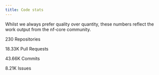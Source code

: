 ```yaml
---
title: Code stats
---
```


Whilst we always prefer quality over quantity, these numbers reflect the work output from the nf-core community.

<!-- FIXME Generate this from data and make it pretty -->

230 Repositories

18.33K Pull Requests

43.66K Commits

8.21K Issues
